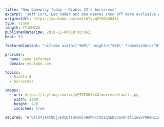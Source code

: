 ```yaml
---
title: "New Gameplay Today – Diablo IV's Sorceress"
excerpt: "Jeff Cork, Leo Vader and Ben Reeves show off more exclusive gameplay of Diablo IV, which can be viewed without commentary at ..."
originalUrl: https://youtube.com/watch?v=qPTOEGU04X4
type: video
length: PT10M22S
publishedDateTime: 2019-11-06T18:00:06Z
heat: 53

featuredContent: "<iframe width=\"800\" height=\"500\" frameborder=\"0\" src=\"https://www.youtube.com/embed/qPTOEGU04X4\" allow=\"accelerometer; autoplay; encrypted-media; gyroscope; picture-in-picture\" allowfullscreen></iframe>"

provider:
  name: Game Informer
  domain: youtube.com

topics:
  - Diablo 4
  - Sorceress

images:
  - url: https://i.ytimg.com/vi/qPTOEGU04X4/maxresdefault.jpg
    width: 1280
    height: 720
    isCached: true

secured: "WrQklb4jeXthOj5kdSOtF3FRDinHdW/xr0o2qhEDGCas9rali1EBxPW9eR11wT0ROCATg+Ih1nG+uAj7tTqqkJ2YXfrQCCyLMReK0qT0+VpEVpUtDT+xB4nG1Rk7Fdtem5/vxrc4khRdJ3KMxYgY6/X375h89IOKrfuRc8hkCcx7LNmEqN70nfwZ89ruKVPkrygZtTuVVuZRBFvPkj/YydDY1hhMysHfXM79Srw/9GoEXaZ7Z/d3TG9EFJA9YCW7WRy6s51NKi8M+9T+7rcWNi4NanZFq+lUCaezTOWjVgXDYtAO22d43rUxJWdiLMcXR/GsEkcpjgSzGxIBkgw1i5EMQX5xxM0lBIWdM+9ooIbv1qxvaZoq3232QBiH0oTFJEF09yllB2+PUiWhEGkwbTa9pjtGz6bWPa93miX5Fl7fr5MiAhOaRIyH3zUNLKXO;YT7F3iF990AyLdy+KOzkFg=="
---
```


